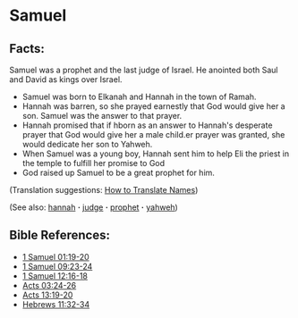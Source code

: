 # Samuel #

## Facts: ##

Samuel was a prophet and the last judge of Israel. He anointed both Saul and David as kings over Israel.

* Samuel was born to Elkanah and Hannah in the town of Ramah.
* Hannah was barren, so she prayed earnestly that God would give her a son. Samuel was the answer to that prayer.
* Hannah promised that if hborn as an answer to Hannah's desperate prayer that God would give her a male child.er prayer was granted, she would dedicate her son to Yahweh.
* When Samuel was a young boy, Hannah sent him to help Eli the priest in the temple to fulfill her promise to God
* God raised up Samuel to be a great prophet for him.

(Translation suggestions: [How to Translate Names](https://git.door43.org/Door43/en-ta-translate-vol1/src/master/content/translate_names.md))

(See also: [hannah](../other/hannah.md) **·** [judge](../kt/judge.md) **·** [prophet](../kt/prophet.md) **·** [yahweh](../kt/yahweh.md))

## Bible References: ##

* [1 Samuel 01:19-20](https://door43.org/en/bible/notes/1sa/01/19)
* [1 Samuel 09:23-24](https://door43.org/en/bible/notes/1sa/09/23)
* [1 Samuel 12:16-18](https://door43.org/en/bible/notes/1sa/12/16)
* [Acts 03:24-26](https://door43.org/en/bible/notes/act/03/24)
* [Acts 13:19-20](https://door43.org/en/bible/notes/act/13/19)
* [Hebrews 11:32-34](https://door43.org/en/bible/notes/heb/11/32)

